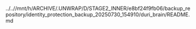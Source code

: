 ../..//mnt/h/ARCHIVE/.UNWRAP/D/STAGE2_INNER/e8bf24f9fb06/backup_repository/identity_protection_backup_20250730_154910/duri_brain/README.md